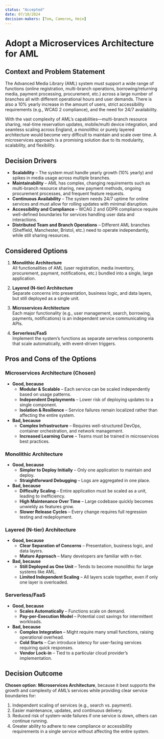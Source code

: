 ```yaml
---
status: "Accepted"
date: 07/10/2024
decision-makers: [Tom, Cameron, Hein]
---
```


# Adopt a Microservices Architecture for AML

## Context and Problem Statement

The Advanced Media Library (AML) system must support a wide range of functions (online registration, multi-branch operations, borrowing/returning media, payment processing, procurement, etc.) across a large number of branches all with different operational hours and user demands. There is also a 10% yearly increase in the amount of users, strict accessibility requirements (e.g., WCAG 2 compliance), and the need for 24/7 availability.

With the vast complexity of AML’s capabilities—multi-branch resource sharing, real-time reservation updates, mobile/multi device integration, and seamless scaling across England, a monolithic or purely layered architecture would become very difficult to maintain and scale over time. A microservices approach is a promising solution due to its modularity, scalability, and flexibility.

## Decision Drivers

* **Scalability** – The system must handle yearly growth (10% yearly) and spikes in media usage across multiple branches.
* **Maintainability** – AML has complex, changing requirements such as multi-branch resource sharing, new payment methods, ongoing procurement processes, and frequent feature requests.
* **Continuous Availability** – The system needs 24/7 uptime for online services and must allow for rolling updates with minimal disruption.
* **Accessibility and Compliance** – WCAG 2 and GDPR compliance require well-defined boundaries for services handling user data and interactions.
* **Distributed Team and Branch Operations** – Different AML branches (Sheffield, Manchester, Bristol, etc.) need to operate independantly, while still sharing resources.

## Considered Options

1. **Monolithic Architecture**  
   All functionalities of AML (user registration, media inventory, procurement, payment, notifications, etc.) bundled into a single, large application.

2. **Layered (N-tier) Architecture**  
   Separate concerns into presentation, business logic, and data layers, but still deployed as a single unit.

3. **Microservices Architecture**  
   Each major functionality (e.g., user management, search, borrowing, payments, notifications) is an independent service communicating via APIs.

4. **Serverless/FaaS**  
   Implement the system’s functions as separate serverless components that scale automatically, with event-driven triggers.

## Pros and Cons of the Options

### Microservices Architecture (Chosen)

- **Good, because**  
  - **Modular & Scalable** – Each service can be scaled independently based on usage patterns.  
  - **Independent Deployments** – Lower risk of deploying updates to a single component.  
  - **Isolation & Resilience** – Service failures remain localized rather than affecting the entire system.  
- **Bad, because**  
  - **Complex Infrastructure** – Requires well-structured DevOps, container orchestration, and network management.  
  - **Increased Learning Curve** – Teams must be trained in microservices best practices.  

### Monolithic Architecture

- **Good, because**  
  - **Simpler to Deploy Initially** – Only one application to maintain and deploy.  
  - **Straightforward Debugging** – Logs are aggregated in one place.  
- **Bad, because**  
  - **Difficulty Scaling** – Entire application must be scaled as a unit, leading to inefficiency.  
  - **High Maintenance Over Time** – Large codebase quickly becomes unwieldy as features grow.  
  - **Slower Release Cycles** – Every change requires full regression testing and redeployment.  

### Layered (N-tier) Architecture

- **Good, because**  
  - **Clear Separation of Concerns** – Presentation, business logic, and data layers.  
  - **Mature Approach** – Many developers are familiar with n-tier.  
- **Bad, because**  
  - **Still Deployed as One Unit** – Tends to become monolithic for large systems like AML.  
  - **Limited Independent Scaling** – All layers scale together, even if only one layer is overloaded.  

### Serverless/FaaS

- **Good, because**  
  - **Scales Automatically** – Functions scale on demand.  
  - **Pay-per-Execution Model** – Potential cost savings for intermittent workloads.  
- **Bad, because**  
  - **Complex Integration** – Might require many small functions, raising operational overhead.  
  - **Cold Starts** – Can introduce latency for user-facing services requiring quick responses.  
  - **Vendor Lock-in** – Tied to a particular cloud provider’s implementation.  

## Decision Outcome

**Chosen option**: **Microservices Architecture**, because it best supports the growth and complexity of AML’s services while providing clear service boundaries for:
1. Independent scaling of services (e.g., search vs. payment).
2. Easier maintenance, updates, and continuous delivery.
3. Reduced risk of system-wide failures if one service is down, others can continue running.
4. Greater ability to adhere to new compliance or accessibility requirements in a single service without affecting the entire system.